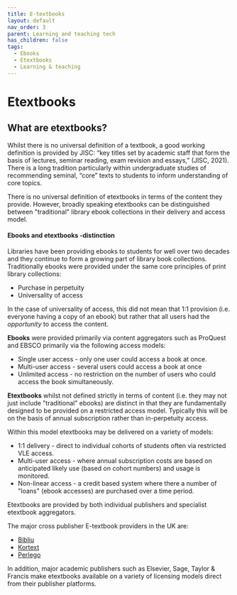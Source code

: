 ```yaml
---
title: E-textbooks
layout: default
nav_order: 3
parent: Learning and teaching tech
has_children: false
tags:
  - Ebooks
  - Etextbooks
  - Learning & teaching
---
```


# Etextbooks

## What are etextbooks?

Whilst there is no universal definition of a textbook, a good working definition is provided by JISC: “key titles set by academic staff that form the basis of lectures, seminar reading, exam revision and essays,” (JISC, 2021). There is a long tradition particularly within undergraduate studies of recommending seminal, “core” texts to students to inform understanding of core topics.

There is no universal definition of etextbooks in terms of the content they provide. However, broadly speaking etextbooks can be distinguished between "traditional" library ebook collections in their delivery and access model.

#### Ebooks and etextbooks -distinction

Libraries have been providing ebooks to students for well over two decades and they continue to form a growing part of library book collections. Traditionally ebooks were provided under the same core principles of print library collections:

- Purchase in perpetuity
- Universality of access

In the case of universality of access, this did not mean that 1:1 provision (i.e. everyone having a copy of an ebook) but rather that all users had the _opportunity_ to access the content.

**Ebooks** were provided primarily via content aggregators such as ProQuest and EBSCO primarily via the following access models:

- Single user access - only one user could access a book at once.
- Multi-user access - several users could access a book at once
- Unlimited access - no restriction on the number of users who could access the book simultaneously.

**Etextbooks** whilst not defined strictly in terms of content (i.e. they may not just include "traditional" ebooks) are distinct in that they are fundamentally designed to be provided on a restricted access model. Typically this will be on the basis of annual subscription rather than in-perpetuity access.

Within this model etextbooks may be delivered on a variety of models:

- 1:1 delivery - direct to individual cohorts of students often via restricted VLE access.
- Multi-user access - where annual subscription costs are based on anticipated likely use (based on cohort numbers) and usage is monitored.
- Non-linear access - a credit based system where there a number of "loans" (ebook accesses) are purchased over a time period.

Etextbooks are provided by both individual publishers and specialist etextbook aggregators.

The major cross publisher E-textbook providers in the UK are:

- [Bibliu](https://bibliu.com/)
- [Kortext](https://www.kortext.com/)
- [Perlego](https://www.perlego.com/)

In addition, major academic publishers such as Elsevier, Sage, Taylor & Francis make etextbooks available on a variety of licensing models direct from their publisher platforms.

